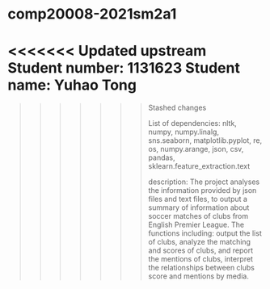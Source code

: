 # comp20008-2021sm2a1
<<<<<<< Updated upstream
Student number: 1131623
Student name: Yuhao Tong
=======
>>>>>>> Stashed changes
>>>>>>> 
>>>>>>> List of dependencies: nltk, numpy, numpy.linalg, sns.seaborn, matplotlib.pyplot, re, os, numpy.arange, json, csv, pandas, sklearn.feature_extraction.text
>>>>>>> 
>>>>>>> description: The project analyses the information provided by json files and text files, to output a summary of information about soccer matches of clubs from English Premier League. The functions including: output the list of clubs, analyze the matching and scores of clubs, and report the mentions of clubs, interpret the relationships between clubs score and mentions by media.

